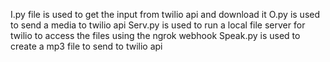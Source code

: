 I.py file is used to get the input from twilio api and download it
O.py is used to send a media to twilio api
Serv.py is used to run a local file server for twilio to access the files using the ngrok webhook
Speak.py is used to create a mp3 file to send to twilio api
